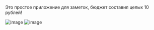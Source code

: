 Это простое приложение для заметок,
бюджет составил целых 10 рублей!

![image](https://user-images.githubusercontent.com/69011601/173145967-839bb099-6dd6-4ea6-be1e-23832beb983b.png) ![image](https://user-images.githubusercontent.com/69011601/173146059-ed542564-7985-4807-ab6c-67c4ffea2cf8.png)



